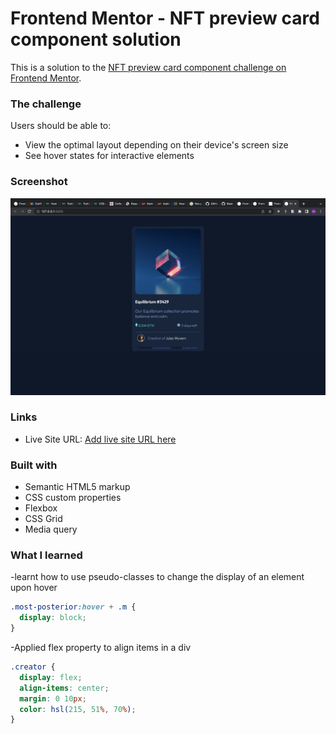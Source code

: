 # Frontend Mentor - NFT preview card component solution

This is a solution to the [NFT preview card component challenge on Frontend Mentor](https://www.frontendmentor.io/challenges/nft-preview-card-component-SbdUL_w0U).

### The challenge

Users should be able to:

- View the optimal layout depending on their device's screen size
- See hover states for interactive elements

### Screenshot

![](/screenshot.jpg)



### Links

- Live Site URL: [Add live site URL here](https://your-live-site-url.com)


### Built with

- Semantic HTML5 markup
- CSS custom properties
- Flexbox
- CSS Grid
- Media query

### What I learned

-learnt how to use pseudo-classes to change the display of an element upon hover

```css
.most-posterior:hover + .m {
  display: block;
}
```

-Applied flex property to align items in a div

```css
.creator {
  display: flex;
  align-items: center;
  margin: 0 10px;
  color: hsl(215, 51%, 70%);
}
```
